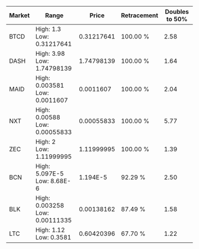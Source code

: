 | Market | Range | Price| Retracement | Doubles to 50% |
| --- | --- | --- | --- | --- |
| BTCD | High: 1.3<br />Low: 0.31217641 | 0.31217641 | 100.00 % | 2.58 |
| DASH | High: 3.98<br />Low: 1.74798139 | 1.74798139 | 100.00 % | 1.64 |
| MAID | High: 0.003581<br />Low: 0.0011607 | 0.0011607 | 100.00 % | 2.04 |
| NXT | High: 0.00588<br />Low: 0.00055833 | 0.00055833 | 100.00 % | 5.77 |
| ZEC | High: 2<br />Low: 1.11999995 | 1.11999995 | 100.00 % | 1.39 |
| BCN | High: 5.097E-5<br />Low: 8.68E-6 | 1.194E-5 | 92.29 % | 2.50 |
| BLK | High: 0.003258<br />Low: 0.00111335 | 0.00138162 | 87.49 % | 1.58 |
| LTC | High: 1.12<br />Low: 0.3581 | 0.60420396 | 67.70 % | 1.22 |
